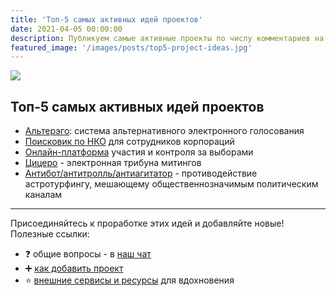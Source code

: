 ```yaml
---
title: 'Топ-5 самых активных идей проектов'
date: 2021-04-05 00:00:00
description: Публикуем самые активные проекты по числу комментариев на GitHub
featured_image: '/images/posts/top5-project-ideas.jpg'
---
```


![](/images/posts/top5-project-ideas.jpg)

## Топ-5 самых активных идей проектов

- [Альтерэго](https://github.com/Code-for-Russia/How-to-start/issues/10): система альтернативного электронного голосования
- [Поисковик по НКО](https://github.com/Code-for-Russia/How-to-start/issues/2) для сотрудников корпораций
- [Онлайн-платформа](https://github.com/Code-for-Russia/How-to-start/issues/3) участия и контроля за выборами
- [Цицеро](https://github.com/Code-for-Russia/How-to-start/issues/9) - электронная трибуна митингов
- [Антибот/антитролль/антиагитатор](https://github.com/Code-for-Russia/How-to-start/issues/7) - противодействие астротурфингу, мешающему общественнозначимым политическим каналам

---

Присоединяйтесь к проработке этих идей и добавляйте новые! Полезные ссылки:
 - ❓ общие вопросы - в [наш чат](https://t.me/code_for_russia_chat)
 - ➕ [как добавить проект](https://github.com/Code-for-Russia/How-to-start/wiki/%D0%AD%D1%82%D0%B0%D0%BF%D1%8B-%D0%BF%D1%80%D0%BE%D0%B5%D0%BA%D1%82%D0%B0)
 - ⭐ [внешние сервисы и ресурсы](https://github.com/Code-for-Russia/How-to-start/wiki/%D0%97%D0%B0%D0%BA%D0%BB%D0%B0%D0%B4%D0%BA%D0%B8) для вдохновения


